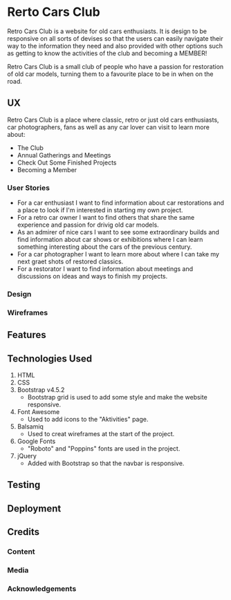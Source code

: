 # Rerto Cars Club

<!--- add links to all RCCs --->

Retro Cars Club is a website for old cars enthusiasts. It is design to be responsive
on all sorts of devises so that the users can easily navigate their way to the
information they need and also provided with other options such as getting to
know the activities of the club and becoming a MEMBER!

Retro Cars Club is a small club of people who have a passion for restoration of old
car models, turning them to a favourite place to be in when on the road.

## UX

Retro Cars Club is a place where classic, retro or just old cars enthusiasts, car
photographers, fans as well as any car lover can visit to learn more about:

 
 * The Club
 * Annual Gatherings and Meetings
 * Check Out Some Finished Projects
 * Becoming a Member
 

### User Stories


 * For a car enthusiast I want to find information about car restorations 
 and a place to look if I'm interested in starting my own project.
 * For a retro car owner I want to find others that share the same 
 experience and passion for drivig old car models.
 * As an admirer of nice cars I want to see some extraordinary builds and 
 find information about car shows or exhibitions where I can learn something 
 interesting about the cars of the previous century.
 * For a car photographer I want to learn more about where I can take my 
 next graet shots of restored classics.
 * For a restorator I want to find information about meetings and discussions 
 on ideas and ways to finish my projects.
 

 ### Design

### Wireframes

## Features

## Technologies Used

 1. HTML
 2. CSS
 3. Bootstrap v4.5.2
    * Bootstrap grid is used to add some style and make the website responsive. 
 4. Font Awesome
    * Used to add icons to the "Aktivities" page.
 5. Balsamiq
    * Used to creat wireframes at the start of the project.
 6. Google Fonts
    * "Roboto" and "Poppins" fonts are used in the project.
 7. jQuery
    * Added with Bootstrap so that the navbar is responsive.


## Testing

## Deployment

## Credits

### Content

### Media

### Acknowledgements

